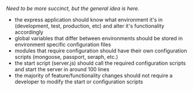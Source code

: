 *Need to be more succinct, but the general idea is here.*

- the express application should know what environment it's in (development, test, production, etc) and alter it's functionality accordingly
- global variables that differ between environments should be stored in environment specific configuration files
- modules that require configuration should have their own configuration scripts (mongoose, passport, seraph, etc.)
- the start script (server.js) should call the required configuration scripts and start the server in around 100 lines
- the majority of feature/functionality changes should not require a developer to modify the start or configuration scripts
